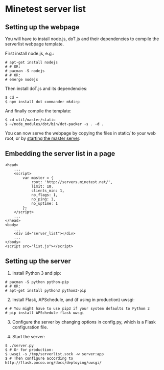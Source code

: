 Minetest server list
====================

Setting up the webpage
----------------------

You will have to install node.js, doT.js and their dependencies to compile
the serverlist webpage template.

First install node.js, e.g.:

	# apt-get install nodejs
	# # OR:
	# pacman -S nodejs
	# # OR:
	# emerge nodejs

Then install doT.js and its dependencies:

	$ cd ~
	$ npm install dot commander mkdirp

And finally compile the template:

	$ cd util/master/static
	$ ~/node_modules/dot/bin/dot-packer -s . -d .

You can now serve the webpage by copying the files in static/ to your web root, or by [starting the master server](#setting-up-the-server).


Embedding the server list in a page
-----------------------------------

	<head>
		...
		<script>
			var master = {
				root: 'http://servers.minetest.net/',
				limit: 10,
				clients_min: 1,
				no_flags: 1,
				no_ping: 1,
				no_uptime: 1
			};
		</script>
		...
	</head>
	<body>
		...
		<div id="server_list"></div>
		...
	</body>
	<script src="list.js"></script>


Setting up the server
---------------------

  1. Install Python 3 and pip:

	# pacman -S python python-pip
	# # OR:
	# apt-get install python3 python3-pip

  2. Install Flask, APSchedule, and (if using in production) uwsgi:

	# # You might have to use pip3 if your system defaults to Python 2
	# pip install APSchedule flask uwsgi

  3. Configure the server by changing options in config.py, which is a Flask
	configuration file.

  4. Start the server:

	$ ./server.py
	$ # Or for production:
	$ uwsgi -s /tmp/serverlist.sock -w server:app
	$ # Then configure according to http://flask.pocoo.org/docs/deploying/uwsgi/

